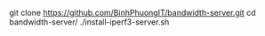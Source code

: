 git clone https://github.com/BinhPhuongIT/bandwidth-server.git
cd bandwidth-server/
./install-iperf3-server.sh
